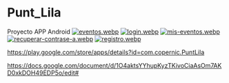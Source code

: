 # Punt_Lila
Proyecto APP Android
[![eventos.webp](https://i.postimg.cc/WpGGZyjt/eventos.webp)](https://postimg.cc/YjSLKbvw)
[![login.webp](https://i.postimg.cc/MpFVx203/login.webp)](https://postimg.cc/fVYJjPrY)
[![mis-eventos.webp](https://i.postimg.cc/63dvd8kF/mis-eventos.webp)](https://postimg.cc/ZB5nm5KL)
[![recuperar-contrase-a.webp](https://i.postimg.cc/zfHWGt0z/recuperar-contrase-a.webp)](https://postimg.cc/jWKC8hpm)
[![registro.webp](https://i.postimg.cc/50czYBRw/registro.webp)](https://postimg.cc/8FHcx6D5)

https://play.google.com/store/apps/details?id=com.copernic.PuntLila

https://docs.google.com/document/d/1O4aktsYYhupKyzTKivoCiaAsOm7AKD0xkDOH49EDP5o/edit#
